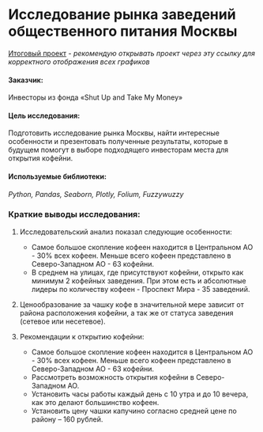 # Исследование рынка заведений общественного питания Москвы

[Итоговый проект](https://gayvoronskayaa.github.io/moscow_coffee_places) - *рекомендую открывать проект через эту ссылку для корректного отображения всех графиков*

#### Заказчик:
 Инвесторы из фонда «Shut Up and Take My Money»

#### Цель исследования:
Подготовить исследование рынка Москвы, найти интересные особенности и презентовать полученные результаты, которые в будущем помогут в выборе подходящего инвесторам места для открытия кофейни.

#### Используемые библиотеки:
*Python, Pandas, Seaborn, Plotly, Folium, Fuzzywuzzy*

### Краткие выводы исследования:
1. Исследовательский анализ показал следующие особенности: 
   -  Самое большое скопление кофеен находится в Центральном АО - 30% всех кофеен. Меньше всего кофеен представлено в Северо-Западном АО - 63 кофейни.
   -  В среднем на улицах, где присутствуют кофейни, открыто как минимум 2 кофейных заведения. При этом есть и абсолютные лидеры по количеству кофеен - Проспект Мира - 35 заведений. 

2. Ценообразование за чашку кофе в значительной мере зависит от района расположения кофейни, а так же от статуса заведения (сетевое или несетевое). 
3. Рекомендации к открытию кофейни:
   -  Самое большое скопление кофеен находится в Центральном АО - 30% всех кофеен. Меньше всего кофеен представлено в Северо-Западном АО - 63 кофейни.
   -  Рассмотреть возможность открытия кофейни в Северо-Западном АО. 
   -  Установить часы работы каждый день с 10 утра и до 10 вечера, как это делают большинство кофеен. 
   -  Установить цену чашки капучино согласно средней цене по району – 160 рублей. 
